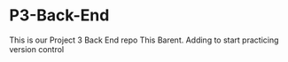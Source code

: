 # P3-Back-End
This is our Project 3 Back End repo
This Barent. Adding to start practicing version control
